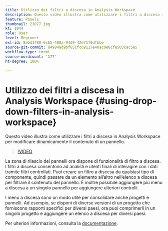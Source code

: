 ```yaml
---
title: Utilizzo dei filtri a discesa in Analysis Workspace
description: Questo video illustra come utilizzare i filtri a discesa in Analysis Workspace per modificare dinamicamente il contenuto di un pannello.
feature: Panels
thumbnail: 23877.jpg
kt: 1944
role: User
level: Beginner
exl-id: 8abd1788-6c65-400a-94d9-42e71f0dfbbe
source-git-commit: 84984ad9bf65cfc69117e40ac0e0cfe503cac5e5
workflow-type: tm+mt
source-wordcount: '177'
ht-degree: 100%

---
```


# Utilizzo dei filtri a discesa in Analysis Workspace {#using-drop-down-filters-in-analysis-workspace}

Questo video illustra come utilizzare i filtri a discesa in Analysis Workspace per modificare dinamicamente il contenuto di un pannello.

>[!VIDEO](https://video.tv.adobe.com/v/23877/?quality=12&learn=on)

La zona di rilascio dei pannelli ora dispone di funzionalità di filtro a discesa. I filtri a discesa consentono ad analisti e utenti finali di interagire con i dati tramite filtri controllati. Puoi creare un filtro a discesa da qualsiasi tipo di componente, quindi passare da un elemento all’altro nell’elenco a discesa per filtrare il contenuto del pannello. È inoltre possibile aggiungere più menu a discesa a un singolo pannello per aggiungere ulteriori controlli.

I menu a discesa sono un modo utile per consolidare anche progetti e pannelli. Ad esempio, se disponi di diverse versioni di un progetto che forniscono rapporti specifici per diversi paesi, ora puoi comprimerli in un singolo progetto e aggiungere un elenco a discesa per diversi paesi.

Per ulteriori informazioni, consulta la [documentazione](https://experienceleague.adobe.com/docs/analytics/analyze/analysis-workspace/panels/panels.html?lang=it).
